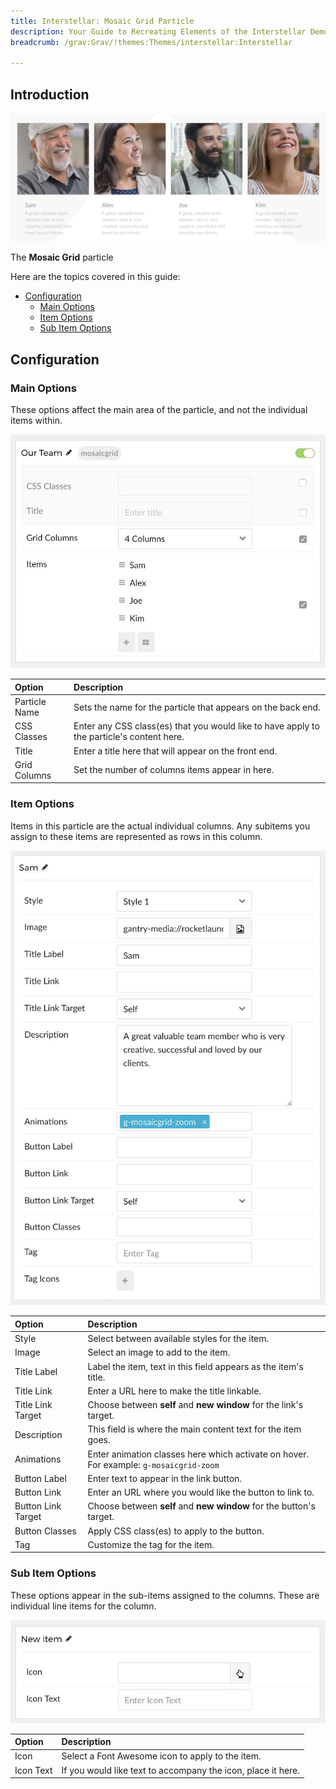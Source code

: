 ```yaml
---
title: Interstellar: Mosaic Grid Particle
description: Your Guide to Recreating Elements of the Interstellar Demo for Grav
breadcrumb: /grav:Grav/!themes:Themes/interstellar:Interstellar

---
```


## Introduction

![](assets/particle_mosaic1.jpeg)

The **Mosaic Grid** particle 

Here are the topics covered in this guide:

* [Configuration](#configuration)
    - [Main Options](#main-options)
    - [Item Options](#item-options)
    - [Sub Item Options](#sub-item-options)

## Configuration

### Main Options 

These options affect the main area of the particle, and not the individual items within.

![](assets/particle_mosaic2.jpeg)

| Option        | Description                                                                               |
| :-----        | :-----                                                                                    |
| Particle Name | Sets the name for the particle that appears on the back end.                              |
| CSS Classes   | Enter any CSS class(es) that you would like to have apply to the particle's content here. |
| Title         | Enter a title here that will appear on the front end.                                     |
| Grid Columns  | Set the number of columns items appear in here.                                           |


### Item Options

Items in this particle are the actual individual columns. Any subitems you assign to these items are represented as rows in this column.

![](assets/particle_mosaic3.jpeg)

| Option             | Description                                                                            |
| :-----             | :-----                                                                                 |
| Style              | Select between available styles for the item.                                          |
| Image              | Select an image to add to the item.                                                    |
| Title Label        | Label the item, text in this field appears as the item's title.                        |
| Title Link         | Enter a URL here to make the title linkable.                                           |
| Title Link Target  | Choose between **self** and **new window** for the link's target.                      |
| Description        | This field is where the main content text for the item goes.                           |
| Animations         | Enter animation classes here which activate on hover. For example: `g-mosaicgrid-zoom` |
| Button Label       | Enter text to appear in the link button.                                               |
| Button Link        | Enter an URL where you would like the button to link to.                               |
| Button Link Target | Choose between **self** and **new window** for the button's target.                    |
| Button Classes     | Apply CSS class(es) to apply to the button.                                            |
| Tag                | Customize the tag for the item.                                                        |

### Sub Item Options

These options appear in the sub-items assigned to the columns. These are individual line items for the column.

![](assets/particle_mosaic4.jpeg)

| Option    | Description                                                  |
| :-----    | :-----                                                       |
| Icon      | Select a Font Awesome icon to apply to the item.             |
| Icon Text | If you would like text to accompany the icon, place it here. |
